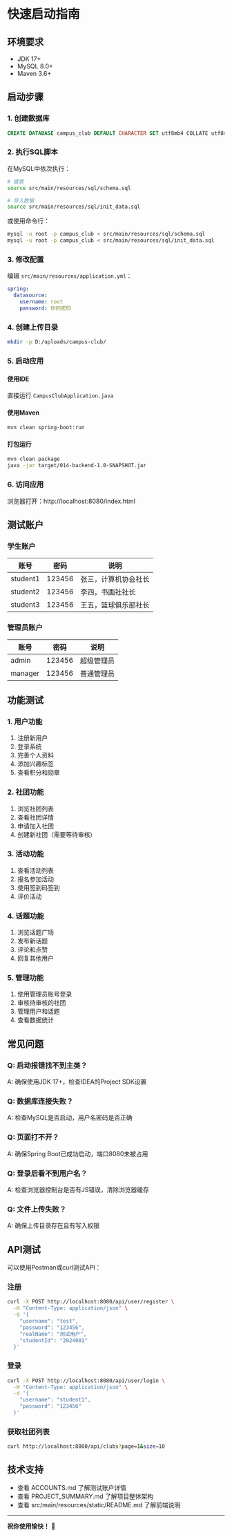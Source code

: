 # 快速启动指南

## 环境要求
- JDK 17+
- MySQL 8.0+
- Maven 3.6+

## 启动步骤

### 1. 创建数据库
```sql
CREATE DATABASE campus_club DEFAULT CHARACTER SET utf8mb4 COLLATE utf8mb4_unicode_ci;
```

### 2. 执行SQL脚本
在MySQL中依次执行：
```bash
# 建表
source src/main/resources/sql/schema.sql

# 导入数据
source src/main/resources/sql/init_data.sql
```

或使用命令行：
```bash
mysql -u root -p campus_club < src/main/resources/sql/schema.sql
mysql -u root -p campus_club < src/main/resources/sql/init_data.sql
```

### 3. 修改配置
编辑 `src/main/resources/application.yml`：
```yaml
spring:
  datasource:
    username: root
    password: 你的密码
```

### 4. 创建上传目录
```bash
mkdir -p D:/uploads/campus-club/
```

### 5. 启动应用
#### 使用IDE
直接运行 `CampusClubApplication.java`

#### 使用Maven
```bash
mvn clean spring-boot:run
```

#### 打包运行
```bash
mvn clean package
java -jar target/014-backend-1.0-SNAPSHOT.jar
```

### 6. 访问应用
浏览器打开：http://localhost:8080/index.html

## 测试账户

### 学生账户
| 账号 | 密码 | 说明 |
|------|------|------|
| student1 | 123456 | 张三，计算机协会社长 |
| student2 | 123456 | 李四，书画社社长 |
| student3 | 123456 | 王五，篮球俱乐部社长 |

### 管理员账户
| 账号 | 密码 | 说明 |
|------|------|------|
| admin | 123456 | 超级管理员 |
| manager | 123456 | 普通管理员 |

## 功能测试

### 1. 用户功能
1. 注册新用户
2. 登录系统
3. 完善个人资料
4. 添加兴趣标签
5. 查看积分和勋章

### 2. 社团功能
1. 浏览社团列表
2. 查看社团详情
3. 申请加入社团
4. 创建新社团（需要等待审核）

### 3. 活动功能
1. 查看活动列表
2. 报名参加活动
3. 使用签到码签到
4. 评价活动

### 4. 话题功能
1. 浏览话题广场
2. 发布新话题
3. 评论和点赞
4. 回复其他用户

### 5. 管理功能
1. 使用管理员账号登录
2. 审核待审核的社团
3. 管理用户和话题
4. 查看数据统计

## 常见问题

### Q: 启动报错找不到主类？
A: 确保使用JDK 17+，检查IDEA的Project SDK设置

### Q: 数据库连接失败？
A: 检查MySQL是否启动，用户名密码是否正确

### Q: 页面打不开？
A: 确保Spring Boot已成功启动，端口8080未被占用

### Q: 登录后看不到用户名？
A: 检查浏览器控制台是否有JS错误，清除浏览器缓存

### Q: 文件上传失败？
A: 确保上传目录存在且有写入权限

## API测试

可以使用Postman或curl测试API：

### 注册
```bash
curl -X POST http://localhost:8080/api/user/register \
  -H "Content-Type: application/json" \
  -d '{
    "username": "test",
    "password": "123456",
    "realName": "测试用户",
    "studentId": "2024001"
  }'
```

### 登录
```bash
curl -X POST http://localhost:8080/api/user/login \
  -H "Content-Type: application/json" \
  -d '{
    "username": "student1",
    "password": "123456"
  }'
```

### 获取社团列表
```bash
curl http://localhost:8080/api/clubs?page=1&size=10
```

## 技术支持

- 查看 ACCOUNTS.md 了解测试账户详情
- 查看 PROJECT_SUMMARY.md 了解项目整体架构
- 查看 src/main/resources/static/README.md 了解前端说明

---

**祝你使用愉快！** 🎉

